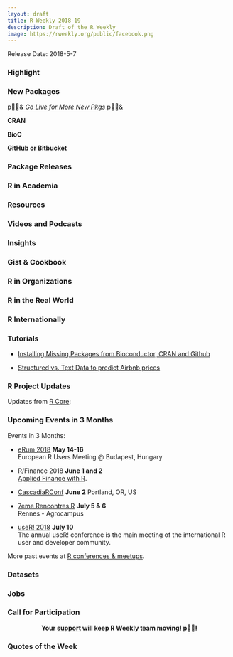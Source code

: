 ```yaml
---
layout: draft
title: R Weekly 2018-19
description: Draft of the R Weekly
image: https://rweekly.org/public/facebook.png
---
```


Release Date: 2018-5-7

###  Highlight




###  New Packages

<p class="added-hostname"><a href="https://rweekly.org/live" target="_blank" class="externalLink">p& <i>Go Live for More New Pkgs</i> p&</a></p>

**CRAN**



**BioC**


**GitHub or Bitbucket**



### Package Releases



###  R in Academia



###  Resources



###  Videos and Podcasts




### Insights




### Gist & Cookbook




###  R in Organizations



### R in the Real World




### R Internationally



###  Tutorials

+ [Installing Missing Packages from Bioconductor, CRAN and Github](https://www.eokodie.com/blog/installing-missing-packages-from-bioconductor-cran-and-github/)

+ [Structured vs. Text Data to predict Airbnb prices](https://github.com/franziloew/airbnb_textmining)

<!--<div class="post-more-begin"></div><div class="post-more-end"></div>-->

###  R Project Updates

Updates from [R Core](http://developer.r-project.org/blosxom.cgi/R-devel/NEWS):



###  Upcoming Events in 3 Months

Events in 3 Months:

+ [eRum 2018](http://2018.erum.io) **May 14-16** <br />
European R Users Meeting @ Budapest, Hungary

+ R/Finance 2018 **June 1 and 2** <br />
[Applied Finance with R](http://www.rinfinance.com).

+ [CascadiaRConf](https://cascadiarconf.com/) **June 2**
Portland, OR, US

+ [7eme Rencontres R](https://r2018-rennes.sciencesconf.org/)  **July 5 & 6** <br />
Rennes - Agrocampus

+ [useR! 2018](https://user2018.r-project.org/) **July 10** <br />
The annual useR! conference is the main meeting of the international R user and developer community.

<!--

+ [LatinR 2018](http://latin-r.com/) **Sept 4-5** <br />
Buenos Aires, Argentina.

-->

More past events at [R conferences & meetups](https://conf.rweekly.org).

### Datasets




### Jobs




###  Call for Participation



<p class="hide-support added-hostname support-rweekly" style="text-align: center;font-weight: bold;">Your <a class="non-visited externalLink" href="https://www.patreon.com/rweekly" onclick="pas(this)">support</a> will keep R Weekly team moving! p!</p>

###  Quotes of the Week
